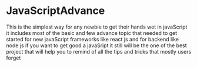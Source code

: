 # JavaScriptAdvance
This is the simplest way for any newbie to get their hands wet in javaScript
it includes most of the basic and few advance topic that needed to get started for 
new javaScript frameworks like react js 
and for backend like node js
if you want to get good a javaSript it still will be the one of the best project 
that will help you to remind of all the tips and tricks that mostly users forget
